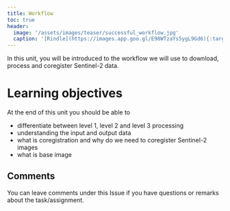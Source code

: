 ```yaml
---
title: Workflow
toc: true
header:
  image: '/assets/images/teaser/successful_workflow.jpg'
  caption: '[Rindle](https://images.app.goo.gl/E98WTzaYs5ygL9Gd6){:target="_blank"}'
---
```



In this unit, you will be introduced to the workflow we will use to download, process and coregister Sentinel-2 data. 

# Learning objectives
At the end of this unit you should be able to 

* differentiate between level 1, level 2 and level 3 processing
* understanding the input and output data
* what is coregistration and why do we need to coregister Sentinel-2 images
* what is base image

## Comments

You can leave comments under this Issue if you have questions or remarks about the task/assignment. 

<script src="https://utteranc.es/client.js"
        repo="GeoMOER/FORCE"
        issue-term="moer-mpg-FORCE-00-Basic_Installation"
        theme="github-light"
        crossorigin="anonymous"
        async>
</script>